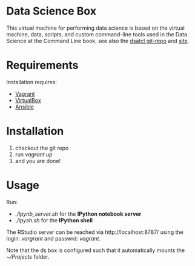 Data Science Box
================

This virtual machine for performing data science is based on the virtual machine, data, scripts, and custom command-line tools used in the Data Science at the Command Line book, see also the [dsatcl git-repo](https://github.com/jeroenjanssens/data-science-at-the-command-line) and [site](http://datascienceatthecommandline.com).

# Requirements

Installation requires:
* [Vagrant](https://www.vagrantup.com)
* [VirtualBox](https://www.virtualbox.org)
* [Ansible](http://www.ansible.com/home)

# Installation
1. checkout the git repo
2. run *vagrant up*
3. and you are done! 

# Usage

Run:
* *./ipynb_server.sh* for the **IPython notebook server**
* *./ipysh.sh* for the **IPython shell**

The RStudio server can be reached via http://localhost:8787/ using the login: *vargrant* and passwrd: *vagrant*.

Note that the ds box is configured such that it automatically mounts the *~/Projects* folder. 

